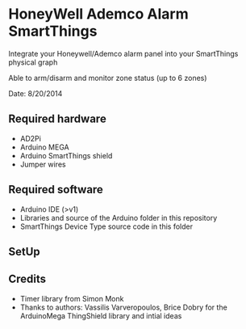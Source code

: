 HoneyWell Ademco Alarm SmartThings
===================
Integrate your Honeywell/Ademco alarm panel into your SmartThings physical graph

Able to arm/disarm and monitor zone status (up to 6 zones)



Date: 8/20/2014

Required hardware
------------------
* AD2Pi
* Arduino MEGA
* Arduino SmartThings shield
* Jumper wires

Required software
-----------------
* Arduino IDE (>v1)
* Libraries and source of the Arduino folder in this repository
* SmartThings Device Type source code in this folder

SetUp
-----------------

Credits
--------
* Timer library from Simon Monk
* Thanks to authors: Vassilis Varveropoulos, Brice Dobry for the ArduinoMega ThingShield library and intial ideas
